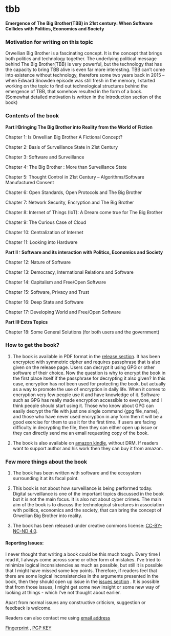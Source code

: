 # tbb

**Emergence of The Big Brother(TBB) in 21st century: When Software Collides with Politics, Economics and Society**


### Motivation for writing on this topic

Orwellian Big Brother is a fascinating concept. It is the concept that brings both politics and technology together. The underlying political message behind The Big Brother(TBB) is very powerful, but the technology that has the capacity to bring TBB alive is even far more interesting. TBB can’t come into existence without technology, therefore some two years back in 2015 – when Edward Snowden episode was still fresh in the memory, I started working on the topic to find out technological structures behind the emergence of TBB, that somehow resulted in the form of a book. (Somewhat detailed motivation is written in the Introduction section of the book)


### Contents of the book

**Part I:Bringing The Big Brother into Reality from the World of Fiction**

Chapter 1: Is Orwellian Big Brother A Fictional Concept?

Chapter 2: Basis of Surveillance State in 21st Century

Chapter 3: Software and Surveillance

Chapter 4: The Big Brother : More than Surveillance State

Chapter 5: Thought Control in 21st Century – Algorithms/Software Manufactured Consent

Chapter 6: Open Standards, Open Protocols and The Big Brother

Chapter 7: Network Security, Encryption and The Big Brother

Chapter 8: Internet of Things (IoT): A Dream come true for The Big Brother

Chapter 9: The Curious Case of Cloud

Chapter 10: Centralization of Internet

Chapter 11: Looking into Hardware

**Part II : Software and its interaction with Politics, Economics and Society**

Chapter 12: Nature of Software

Chapter 13: Democracy, International Relations and Software

Chapter 14: Capitalism and Free/Open Software

Chapter 15: Software, Privacy and Trust

Chapter 16: Deep State and Software

Chapter 17: Developing World and Free/Open Software

**Part III:Extra Topics**

Chapter 18: Some General Solutions (for both users and the government)


### How to get the book?

1. The book is available in PDF format in the [release section](https://github.com/mahanubhav/tbb/releases). It has been encrypted with symmetric cipher and requires passphrase that is also given on the release page. Users can decrypt it using GPG or other software of their choice. Now the question is why to encrypt the book in the first place itself if the passphrase for decrypting it also given? In this case, encryption has not been used for protecting the book, but actually as a way to promote the use of encryption in daily life. When it comes to encryption very few people use it and have knowledge of it. Software such as GPG has really made encryption accessible to everyone, and I think people should start using it. Those who know about GPG can easily decrypt the file with just one single command {gpg file_name}, and those who have never used encryption in any form then it will be a good exercise for them to use it for the first time.  If users are facing difficulty in decrypting the file, then they can either open up issue or they can directly send me an email requesting copy of the book. 

2. The book is also available on [amazon kindle](https://www.amazon.com/dp/B07548C2K1), without DRM. If readers want to support author and his work then they can buy it from amazon. 

### Few more things about the book

1. The book has been written with software and the ecosystem surrounding it at its focal point. 

2. This book is not about how surveillance is being performed today. Digital surveillance is one of the important topics discussed in the book but it is not the main focus. It is also not about cyber crimes. The main aim of the book is to discuss the technological structures in association with politics, economics and the society, that can bring the concept of Orwellian Big Brother into reality. 

3. The book has been released under creative commons license: [CC-BY-NC-ND 4.0](https://creativecommons.org/licenses/by-nc-nd/4.0/). 


#### Reporting Issues:

I never thought that writing a book could be this much tough. Every time I read it, I always come across some or other form of mistakes.  I’ve tried to minimize logical inconsistencies as much as possible, but still it is possible that I might have missed some key points. Therefore, if readers feel that there are some logical inconsistencies in the arguments presented in the book, then they should open up issue in the [issues section](https://github.com/mahanubhav/tbb/issues) . It is possible that from those issues, I might get some new insight or some new way of looking at things - which I’ve not thought about earlier.

Apart from normal issues any constructive criticism, suggestion or feedback is welcome. 

Readers can also contact me using [email address](mailto:sm.author@protonmail.com)

[Fingerprint](/contact/fingerprint.txt) , [PGP KEY](/contact/public_key.txt)
